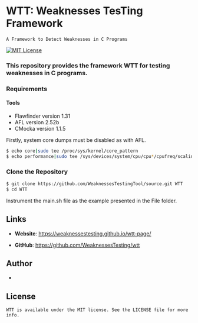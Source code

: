 # WTT: Weaknesses TesTing Framework
	A Framework to Detect Weaknesses in C Programs
[![MIT License](https://img.shields.io/github/license/xiaocong/uiautomator.svg)](http://opensource.org/licenses/MIT)

### This repository provides the framework WTT for testing weaknesses in C programs.

### Requirements

#### Tools
- Flawfinder version 1.31
- AFL version 2.52b
- CMocka version 1.1.5

Firstly, system core dumps must be disabled as with AFL.

```sh
$ echo core|sudo tee /proc/sys/kernel/core_pattern
$ echo performance|sudo tee /sys/devices/system/cpu/cpu*/cpufreq/scaling_governor
```

### Clone the Repository

```sh
$ git clone https://github.com/WeaknessesTestingTool/source.git WTT
$ cd WTT
```
Instrument the main.sh file as the example presented in the File folder.

## Links

- **Website**: https://weaknessestesting.github.io/wtt-page/

- **GitHub**: https://github.com/WeaknessesTesting/wtt

## Author
 -

## License
	WTT is available under the MIT license. See the LICENSE file for more info.
